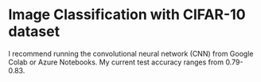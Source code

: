 # Image Classification with CIFAR-10 dataset

I recommend running the convolutional neural network (CNN) from Google Colab or Azure Notebooks. My current test accuracy ranges from 0.79-0.83.
